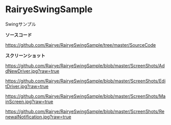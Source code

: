 # RairyeSwingSample
Swingサンプル

<B>ソースコード</B>

https://github.com/Rairye/RairyeSwingSample/tree/master/SourceCode

<B>スクリーンショット</B>

https://github.com/Rairye/RairyeSwingSample/blob/master/ScreenShots/AddNewDriver.jpg?raw=true

https://github.com/Rairye/RairyeSwingSample/blob/master/ScreenShots/EditDriver.jpg?raw=true

https://github.com/Rairye/RairyeSwingSample/blob/master/ScreenShots/MainScreen.jpg?raw=true

https://github.com/Rairye/RairyeSwingSample/blob/master/ScreenShots/RenewalNotification.jpg?raw=true
